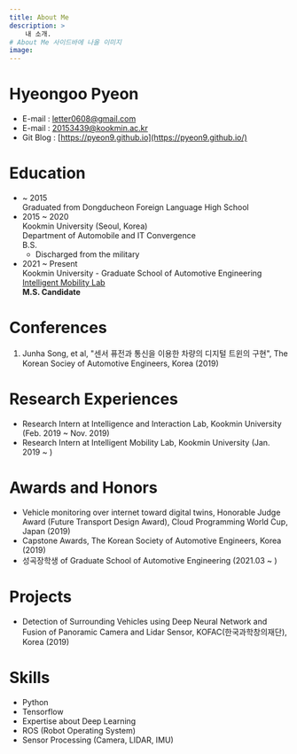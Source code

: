 ```yaml
---
title: About Me
description: > 
    내 소개. 
# About Me 사이드바에 나올 이미지
image: 
---
```


# Hyeongoo Pyeon

- E-mail : letter0608@gmail.com
- E-mail : 20153439@kookmin.ac.kr
- Git Blog : [https://pyeon9.github.io](https://pyeon9.github.io/)  


# Education  
- ~ 2015   
    Graduated from Dongducheon Foreign Language High School
- 2015 ~ 2020   
    Kookmin University (Seoul, Korea)  
    Department of Automobile and IT Convergence  
    B.S. 
    - Discharged from the military 
- 2021 ~ Present    
    Kookmin University - Graduate School of Automotive Engineering
    [Intelligent Mobility Lab](https://sites.google.com/kookmin.ac.kr/imlab/)  
    **M.S. Candidate**  

<!--
# Official Grade  
- University Major Credit  
    4.43 / 4.5 (Total College Grade: 4.39/4.5)   
- TOEIC     

- OPIC  
    2020.07 - IH (Intermediate High)
- TOEIC SPEAKING   
    2021.02 - Lv6 (130)


# Research Interests  
- Data hungry problem 
- Performance decrease of  domain change
- 3D Recognition, Depth Perception, 3D Object Detection  

SO...
- domain adaptation 
- self-supervise learning
- semi-supervise learning
- 3D object detection
- 2D Image Segmentation with Stere, Lidar sensor
- Reinforcement Learning (hobby)

But not limited to.
--> 
 

# Conferences 
1. Junha Song, et al, "센서 퓨전과 통신을 이용한 차량의 디지털 트윈의 구현", The Korean Sociey of Automotive Engineers, Korea (2019)  
 

# Research Experiences
- Research Intern at Intelligence and Interaction Lab, Kookmin University (Feb. 2019 ~ Nov. 2019)
- Research Intern at Intelligent Mobility Lab, Kookmin University (Jan. 2019 ~ )

 

# Awards and Honors
- Vehicle monitoring over internet toward digital twins, Honorable Judge Award (Future Transport Design Award), Cloud Programming World Cup, Japan (2019)  
- Capstone Awards, The Korean Society of Automotive Engineers, Korea (2019)  
- 성곡장학생 of Graduate School of Automotive Engineering (2021.03 ~ )

# Projects
- Detection of Surrounding Vehicles using Deep Neural Network and Fusion of Panoramic Camera and Lidar Sensor, KOFAC(한국과학창의재단), Korea (2019)


# Skills
- Python
- Tensorflow
- Expertise about Deep Learning
- ROS (Robot Operating System)
- Sensor Processing (Camera, LIDAR, IMU)
